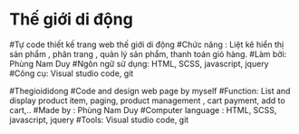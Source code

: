 # Thế giới di động 
#Tự code thiết kế trang web thế giới di động 
#Chức năng : Liệt kê hiển thị sản phẩm , phân trang , quản lý sản phẩm, thanh toán giỏ hàng.
#Làm bởi: Phùng Nam Duy
#Ngôn ngữ sử dụng: HTML, SCSS, javascript, jquery
#Công cụ: Visual studio code, git


#Thegioididong
#Code and design web page by myself
#Function: List and display product item, paging, product management , cart payment, add to cart,..
#Made by : Phùng Nam Duy
#Computer language : HTML, SCSS, javascript, jquery
#Tools: Visual studio code, git
